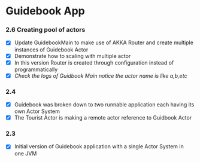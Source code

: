 # Guidebook App


### 2.6 Creating pool of actors
-[x] Update GuidebookMain to make use of AKKA Router and create multiple instances of Guidebook Actor
-[x] Demonstrate how to scaling with multiple actor
-[x] In this version Router is created through configuration instead of programmatically 
-[x] *Check the logs of Guidbook Main notice the actor name is like $a,$b,etc*

### 2.4
-[x] Guidebook was broken down to two runnable application each
having its own Actor System
-[x] The Tourist Actor is making a remote actor reference to Guidbook Actor

### 2.3
-[x] Initial version of Guidebook application with a single Actor System in one JVM
